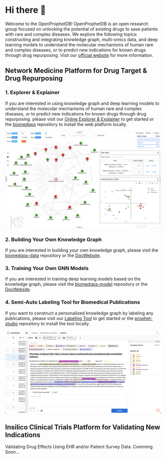 # Hi there 👋

Welcome to the OpenProphetDB! OpenProphetDB is an open research group focused on unlocking the potential of existing drugs to save patients with rare and complex diseases. We explore the following topics: constructing and integrating knowledge graph, multi-omics data, and deep learning models to understand the molecular mechanisms of human rare and complex diseases, or to predict new indications for known drugs through drug repurposing.  Visit our [official website](https://prophetdb.org) for more information.

## Network Medicine Platform for Drug Target & Drug Repurposing

### 1. Explorer & Explainer

If you are interested in using knowledge graph and deep learning models to understand the molecular mechanisms of human rare and complex diseases, or to predict new indications for known drugs through drug repurposing. please visit our [Online Explorer & Explainer](https://drugs.3steps.cn/) to get started or the [biomedgps](https://github.com/open-prophetdb/biomedgps) repository to install the web platform locally.

<a href="https://drugs.3steps.cn/" target="_blank"><img src="./assets/biomedgps.png"/></a>

### 2. Building Your Own Knowledge Graph

If you are interested in building your own knowledge graph, please visit the [biomedgps-data](https://github.com/open-prophetdb/biomedgps-data) repository or the [DocWebsite](https://open-prophetdb.github.io/biomedgps-data/).

### 3. Training Your Own GNN Models

If you are interested in training deep learning models based on the knowledge graph, please visit the [biomedgps-model](https://github.com/open-prophetdb/biomedgps-model) repository or the [DocWebsite](https://open-prophetdb.github.io/biomedgps-model/).

### 4. Semi-Auto Labeling Tool for Biomedical Publications

If you want to construct a personalized knowledge graph by labeling any publications, please visit our [Labeling Tool](https://prophet-studio.3steps.cn/) to get started or the [prophet-studio](https://github.com/open-prophetdb/prophet-studio) repository to install the tool locally.

<a href="https://prophet-studio.3steps.cn/" target="_blank"><img src="./assets/labeling-tool.png"/></a>


## Insilico Clinical Trials Platform for Validating New Indications

Validating Drug Effects Using EHR and/or Patient Survey Data. Comming Soon...
